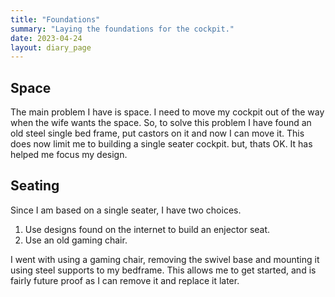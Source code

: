 ```yaml
---
title: "Foundations"
summary: "Laying the foundations for the cockpit."
date: 2023-04-24
layout: diary_page
---
```


## Space
The main problem I have is space. I need to move my cockpit out of the way when the wife wants the space. So, to solve this problem I have found an
old steel single bed frame, put castors on it and now I can move it.
This does now limit me to building a single seater cockpit. but, thats OK. It has helped me focus my design.

## Seating
Since I am based on a single seater, I have two choices.

1. Use designs found on the internet to build an enjector seat.
2. Use an old gaming chair.

I went with using a gaming chair, removing the swivel base and mounting it using steel supports to my bedframe. This allows me to get started, and is fairly future proof as I can remove it and replace it later.
